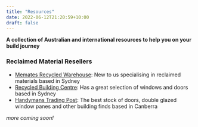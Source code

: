 ```yaml
---
title: "Resources"
date: 2022-06-12T21:20:59+10:00
draft: false
---
```


**A collection of Australian and international resources to help you on your build journey**

### Reclaimed Material Resellers
- [Memates Recycled Warehouse](https://mematesrecycledwarehouse.com.au/): New to us specialising in reclaimed materials based in Sydney
- [Recycled Building Centre](https://www.recycledbuildingcentre.com.au/): Has a great selection of windows and doors based in Sydney
- [Handymans Trading Post](https://www.recycledbuildingcentre.com.au/): The best stock of doors, double glazed window panes and other building finds based in Canberra

*more coming soon!*